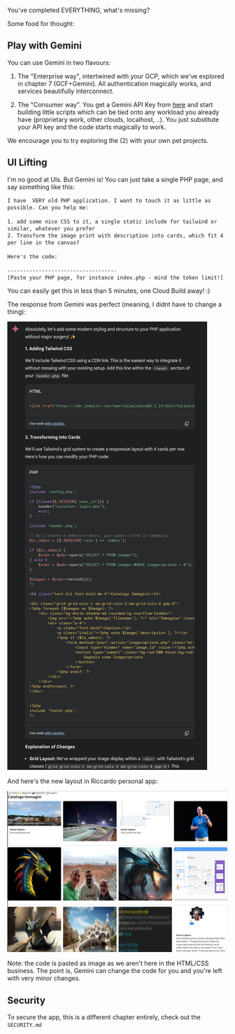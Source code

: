 
You've completed EVERYTHING, what's missing?

Some food for thought:

## Play with Gemini

You can use Gemini in two flavours:

1. The "Enterprise way", intertwined with your GCP, which we've explored in chapter 7 (GCF+Gemini). All authentication magically works, and services beautifully interconnect.

2. The "Consumer way". You get a Gemini API Key from [here](https://ai.google.dev/gemini-api/docs/api-key) and start building little scripts which can be tied onto any workload you already have (proprietary work, other clouds, localhost, ..). You just substitute your API key and the code starts magically to work.

We encourage you to try exploring the (2) with your own pet projects.

## UI Lifting

I'm no good at UIs. But Gemini is! You can just take a single PHP page, and say something like this:

```
I have  VERY old PHP application. I want to touch it as little as possible. Can you help me:

1. add some nice CSS to it, a single static include for tailwind or similar, whatever you prefer
2. Transform the image print with description into cards, which fit 4 per line in the canvas?

Here's the code:

-----------------------------------
[Paste your PHP page, for instance index.php - mind the token limit!]
```

You can easily get this in less than 5 minutes, one Cloud Build away! :)

The response from Gemini was perfect (meaning, I didnt have to change a thing):

![Gemini Advanced response](image-1.png)

And here's the new layout in Riccardo personal app:

![Gemini helped Riccardo with Tailwind](image.png)

Note: the code is pasted as image as we aren't here in the HTML/CSS business. The point is, Gemini can change the code for you and you're left with very minor changes.

## Security

To secure the app, this is a different chapter entirely, check out the `SECURITY.md`
